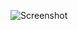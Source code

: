 ![Screenshot](https://raw.githubusercontent.com/Cryakl/Ultimate-RAT-Collection/refs/heads/main/IndetectablesRat/Indetectables%20RAT%20v.0.8.2/Screenshot.png)
